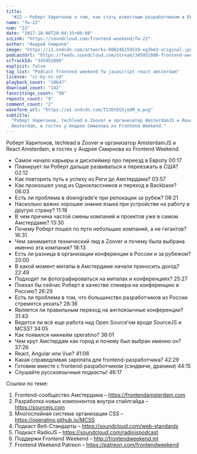 ```yaml
---
title:
  "#22 – Роберт Харитонов о том, как стать известным разработчиком в Европе"
name: "fw-22"
num: "22"
date: "2017-10-08T20:04:35+00:00"
scLink: "https://soundcloud.com/frontend-weekend/fw-22"
author: "Андрей Смирнов"
image: "https://i1.sndcdn.com/artworks-000246159519-eg3bm3-original.jpg"
podcastUrl: "https://feeds.soundcloud.com/stream/345951080-frontend-weekend-fw-22.m4a"
scTrackId: "345951080"
explicit: false
tag_list: "Podcast frontend weekend fw javascript react amsterdam"
license: "cc-by-nc-nd"
playback_count: "10647"
download_count: "142"
favoritings_count: "99"
reposts_count: "9"
comment_count: "2"
waveform_url: "https://w1.sndcdn.com/TSJDtEG5joOM_m.png"
subtitle:
  "Роберт Харитонов, techlead в Zoover и организатор AmsterdamJS и React
  Amsterdam, в гостях у Андрея Смирнова из Frontend Weekend."
---
```


Роберт Харитонов, techlead в Zoover и организатор AmsterdamJS и React Amsterdam,
в гостях у Андрея Смирнова из Frontend Weekend.

- Самое начало карьеры и дисклеймер про переезд в Европу
  <timecode sec="17">00:17</timecode>
- Планирует ли Роберт дальше развиваться и переезжать в США?
  <timecode sec="132">02:12</timecode>
- Как повторить путь к успеху из Риги до Амстердама?
  <timecode sec="237">03:57</timecode>
- Как произошел уход из Одноклассников и переход в Backbase?
  <timecode sec="363">06:03</timecode>
- Есть ли проблема в downgrade’е при релокации за рубеж?
  <timecode sec="501">08:21</timecode>
- Насколько важно хорошее знание языка при устройстве на работу в другую страну?
  <timecode sec="678">11:18</timecode>
- В чем причина частой смены компаний и проектов уже в самом Амстердаме?
  <timecode sec="810">13:30</timecode>
- Почему Роберт пошел по пути небольших компаний, а не гигантов?
  <timecode sec="991">16:31</timecode>
- Чем занимается технический лид в Zoover и почему была выбрана именно эта
  компания? <timecode sec="1093">18:13</timecode>
- Есть ли разница в организации конференции в России и за рубежом?
  <timecode sec="1200">20:00</timecode>
- В какой момент митапы в Амстердаме начали приносить доход?
  <timecode sec="1369">22:49</timecode>
- Подходят ли фотографироваться на митапах и конференциях?
  <timecode sec="1527">25:27</timecode>
- Поехал бы сейчас Роберт в качестве спикера на конференцию в Россию?
  <timecode sec="1589">26:29</timecode>
- Есть ли проблема в том, что большинство разработчиков из России стремятся
  уехать? <timecode sec="1716">28:36</timecode>
- Является ли правильным переход на англоязычные конференции?
  <timecode sec="1903">31:43</timecode>
- Ведется ли всё еще работа над Open Source’ом вроде SourceJS и MCSS?
  <timecode sec="2045">34:05</timecode>
- Как появился никнейм operatino? <timecode sec="2161">36:01</timecode>
- Чем крут Амстердам как город и почему был выбран именно он?
  <timecode sec="2246">37:26</timecode>
- React, Angular или Vue? <timecode sec="2466">41:06</timecode>
- Какая справедливая зарплата для frontend-разработчика?
  <timecode sec="2549">42:29</timecode>
- Готовим вместе с frontend-разработчиком (сэндвичи, драники)
  <timecode sec="2655">44:15</timecode>
- Слушайте русскоязычные подкасты! <timecode sec="2777">46:17</timecode>

Ссылки по теме:

1. Frontend-сообщество Амстердама – <https://frontendamsterdam.com>
2. Разработка новых компонентов внутри стайлгайда – <https://sourcejs.com>
3. Многослойная система организации CSS – <https://operatino.github.io/MCSS>
4. Подкаст Веб-Стандарты – <https://soundcloud.com/web-standards>
5. Подкаст RadioJS – <https://soundcloud.com/radiojspodcast>
6. Поддержи Frontend Weekend – <http://frontendweekend.ml>
7. Frontend Weekend Patreon – <https://patreon.com/frontendweekend>
